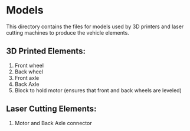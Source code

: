 # Models

This directory contains the files for models used by 3D printers and laser cutting machines to produce the vehicle elements.

## 3D Printed Elements:
1. Front wheel
2. Back wheel
3. Front axle
4. Back Axle
5. Block to hold motor (ensures that front and back wheels are leveled)

## Laser Cutting Elements:
1. Motor and Back Axle connector
